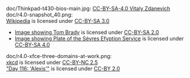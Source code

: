 doc/Thinkpad-t430-bios-main.jpg:
[CC-BY-SA-4.0 Vitaly Zdanevich](https://commons.wikimedia.org/wiki/File:Thinkpad-t430-bios-main.jpg)
doc/r4.0-snapshot\_40.png:  
[Wikipedia](https://en.wikipedia.org/wiki/Main_page) is licensed under [CC-BY-SA 3.0](https://en.wikipedia.org/wiki/Wikipedia:Text_of_Creative_Commons_Attribution-ShareAlike_3.0_Unported_License)  
* [Image showing Tom Brady](https://commons.wikimedia.org/wiki/File:Bucs_WFT_223_\(50833097576\).jpg) is licensed under [CC-BY-SA 2.0](https://creativecommons.org/licenses/by-sa/2.0/)
* [Image showing Plate of the Sévres Efyption Service](https://commons.wikimedia.org/wiki/File:Plate_showing_statues_of_Amenhotep_III_at_Luxor,_Egypt._Commissioned_by_Napoleon_as_a_present_to_Josephine_but_she_rejected_it._From_France._The_Victoria_and_Albert_Museum,_London.jpg) is licensed under [CC-BY-SA 4.0](https://creativecommons.org/licenses/by-sa/4.0/)  

doc/r4.0-xfce-three-domains-at-work.png:  
[xkcd](https://xkcd.com) is licensed under [CC-BY-NC 2.5](https://creativecommons.org/licenses/by-nc/2.5/)  
["Day 116: 'Alexis'"](https://www.flickr.com/photos/66779558@N02/6968727080) is licensed under [CC-BY 2.0](https://creativecommons.org/licenses/by/2.0/)
